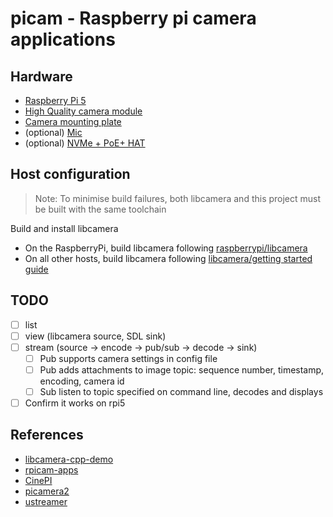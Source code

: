 # picam - Raspberry pi camera applications

## Hardware

- [Raspberry Pi 5](https://thepihut.com/products/raspberry-pi-5)
- [High Quality camera module](https://thepihut.com/products/raspberry-pi-high-quality-camera-module)
- [Camera mounting plate](https://thepihut.com/products/mounting-plate-for-high-quality-camera)
- (optional) [Mic](https://thepihut.com/products/mini-usb-microphone)
- (optional) [NVMe + PoE+ HAT](https://thepihut.com/products/hatdrive-poe-for-raspberry-pi-5)

## Host configuration

> Note: To minimise build failures, both libcamera and this project must be built with the same toolchain

Build and install libcamera
- On the RaspberryPi, build libcamera following [raspberrypi/libcamera](https://github.com/raspberrypi/libcamera)
- On all other hosts, build libcamera following [libcamera/getting started guide](https://libcamera.org/getting-started.html)

## TODO

- [ ] list
- [ ] view (libcamera source, SDL sink)
- [ ] stream (source -> encode -> pub/sub -> decode -> sink)
  - [ ] Pub supports camera settings in config file
  - [ ] Pub adds attachments to image topic: sequence number, timestamp, encoding, camera id
  - [ ] Sub listen to topic specified on command line, decodes and displays
- [ ] Confirm it works on rpi5

## References

- [libcamera-cpp-demo](https://github.com/edward-ardu/libcamera-cpp-demo)
- [rpicam-apps](https://github.com/raspberrypi/rpicam-apps)
- [CinePI](https://github.com/schoolpost/CinePI)
- [picamera2](https://github.com/raspberrypi/picamera2)
- [ustreamer](https://github.com/pikvm/ustreamer)
